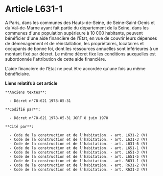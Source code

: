 # Article L631-1

A Paris, dans les communes des Hauts-de-Seine, de Seine-Saint-Denis et du Val-de-Marne ayant fait partie du département de la
Seine, dans les communes d'une population supérieure à 10 000 habitants, peuvent bénéficier d'une aide financière de l'Etat,
en vue de couvrir leurs dépenses de déménagement et de réinstallation, les propriétaires, locataires et occupants de bonne
foi, dont les ressources annuelles sont inférieures à un montant fixé par décret. Le même décret fixe les conditions
auxquelles est subordonnée l'attribution de cette aide financière.

L'aide financière de l'Etat ne peut être accordée qu'une fois au même bénéficiaire.

**Liens relatifs à cet article**

	**Anciens textes**:

	  - Décret n°78-621 1978-05-31

	**Codifié par**:

	  - Décret n°78-621 1978-05-31 JORF 8 juin 1978

	**Cité par**:

	  - Code de la construction et de l'habitation. - art. L631-2 (V)
	  - Code de la construction et de l'habitation. - art. L631-3 (V)
	  - Code de la construction et de l'habitation. - art. L631-6 (V)
	  - Code de la construction et de l'habitation. - art. L651-1 (V)
	  - Code de la construction et de l'habitation. - art. L651-3 (V)
	  - Code de la construction et de l'habitation. - art. L651-5 (V)
	  - Code de la construction et de l'habitation. - art. R631-1 (V)
	  - Code de la construction et de l'habitation. - art. R631-2 (V)
	  - Code de la construction et de l'habitation. - art. R631-3 (V)
